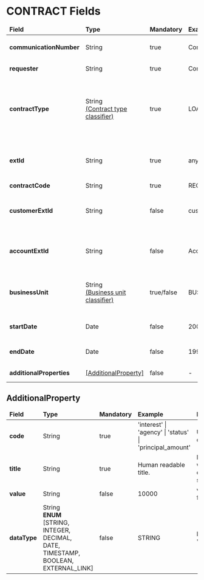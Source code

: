 # CONTRACT Fields 

<table>
	<thead>
		<tr>
			<td><b>Field</b></td>
			<td><b>Type</b></td>
			<td><b>Mandatory</b></td>
			<td><b>Example</b></td>
			<td width="600px"><b>Description</b></td>
		</tr>
	</thead>
	<tbody>
		<tr>
			<td><b>communicationNumber</b></td>
			<td>String</td>
			<td>true</td>
			<td>ComNr_000321</td>
			<td>Unique number of communication. used for risk assessment callback</td>
		</tr>
		<tr>
			<td><b>requester</b></td>
			<td>String</td>
			<td>true</td>
			<td>ComNr_000321</td>
			<td>Name of the system requesting web service</td>
		</tr>
		<tr>
			<td><b>contractType</b></td>
			<td>
                String <br/>
                <a href="../README.md#classifiers">(Contract type classifier)</a>
            </td>
			<td>true</td>
			<td>LOAN_CONTRACT</td>
			<td>Type of contract for evaluation of the object.<br/>💡 Possible values will be updated during configuration period. <br/>💡 [AdditionalProperty] fields should be validated against classifier.</td>
		</tr>
		<tr>
			<td><b>extId</b></td>
			<td>String</td>
			<td>true</td>
			<td>any_contract_1232</td>
			<td>Unique external contract identifier. The identifier corresponds to the contract identifier in the financial institution</td>
		</tr>
		<tr>
			<td><b>contractCode</b></td>
			<td>String</td>
			<td>true</td>
			<td>REG74121101</td>
			<td>Contract code or number</td>
		</tr>
		<tr>
			<td><b>customerExtId</b></td>
			<td>String</td>
			<td>false</td>
			<td>cust_1232</td>
			<td>External customer identifier. The identifier corresponds to the client's identifier in the financial institution</td>
		</tr>
        <tr>
            <td><b>accountExtId</b></td>
            <td>String</td>
            <td>false</td>
            <td>Acc_0011</td>
            <td>External account identification number. Corresponds to the account's identifier in the financial institution</td>
        </tr>
		<tr>
			<td><b>businessUnit</b></td>
			<td>
                String <br/>
                <a href="../README.md#classifiers">(Business unit classifier)</a>
            </td>
			<td>true/false</td>
			<td>BUSINESS_UNIT_NAME</td>
			<td>
                Unit data identification for controllability/observability.
                <br/>❗NOTE: parameter is required only if business unit strict mode enabled
        </td>
		</tr>
		<tr>
			<td><b>startDate</b></td>
			<td>Date</td>
			<td>false</td>
			<td>2000-01-03</td>
			<td>Contract start date or any other date that covers starting point</td>
		</tr>
		<tr>
			<td><b>endDate</b></td>
			<td>Date</td>
			<td>false</td>
			<td>1995-05-24</td>
			<td>Contract end date or any other date that covers ending point</td>
		</tr>
		<tr>
			<td><b>additionalProperties</b></td>
            <td><a href="#AdditionalProperty">[AdditionalProperty]</a></td>
			<td>false</td>
			<td>-</td>
			<td>Additional properties for contract.</td>
		</tr>
	</tbody>
</table>

## AdditionalProperty

<table>
	<thead>
		<tr>
			<td><b>Field</b></td>
			<td><b>Type</b></td>
            <td><b>Mandatory</b></td>
			<td><b>Example</b></td>
			<td><b>Description</b></td>
		</tr>
	</thead>
	<tbody>
	    <tr>
            <td><b>code</b></td>
            <td>String</td>
            <td>true</td>
            <td>'interest' | 'agency' | 'status' | 'principal_amount'</td>
            <td>Unique code</td>
	    </tr>
	    <tr>
            <td><b>title</b></td>
            <td>String</td>
            <td>true</td>
            <td>Human readable title.</td>
            <td> Description, what kind of data is stored here</td>
	    </tr>
	    <tr>
            <td><b>value</b></td>
            <td>String</td>
            <td>false</td>
            <td>10000</td>
            <td>value of field</td>
	    </tr>
	    <tr>
            <td><b>dataType</b></td>
            <td>String<br/><b>ENUM</b><br/>[STRING,<br/> INTEGER,<br/> DECIMAL,<br/> DATE,<br/> TIMESTAMP,<br/> BOOLEAN,<br/> EXTERNAL_LINK]</td>
            <td>false</td>
            <td>STRING</td>
            <td>Default 'STRING'</td>
	    </tr>
	</tbody>
</table>
